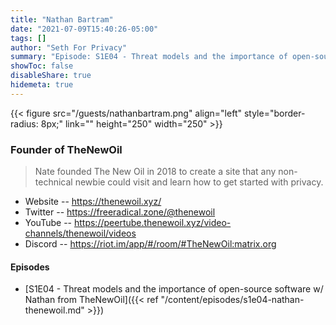 ```yaml
---
title: "Nathan Bartram"
date: "2021-07-09T15:40:26-05:00"
tags: []
author: "Seth For Privacy"
summary: "Episode: S1E04 - Threat models and the importance of open-source software w/ Nathan from TheNewOil"
showToc: false
disableShare: true
hidemeta: true
---
```


{{< figure src="/guests/nathanbartram.png" align="left" style="border-radius: 8px;" link="" height="250" width="250" >}}

### Founder of TheNewOil

> Nate founded The New Oil in 2018 to create a site that any non-technical newbie could visit and learn how to get started with privacy.

- Website -- https://thenewoil.xyz/
- Twitter -- https://freeradical.zone/@thenewoil
- YouTube -- https://peertube.thenewoil.xyz/video-channels/thenewoil/videos
- Discord -- https://riot.im/app/#/room/#TheNewOil:matrix.org

#### Episodes

- [S1E04 - Threat models and the importance of open-source software w/ Nathan from TheNewOil]({{< ref "/content/episodes/s1e04-nathan-thenewoil.md" >}})
